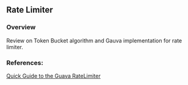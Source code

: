 ## Rate Limiter
### Overview
Review on Token Bucket algorithm and Gauva implementation for rate limiter. 

### References:
[Quick Guide to the Guava RateLimiter](https://www.baeldung.com/guava-rate-limiter)